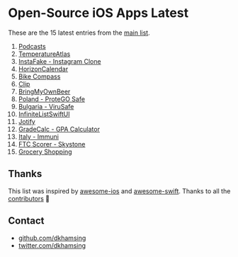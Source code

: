 # Open-Source iOS Apps Latest

These are the 15 latest entries from the [main list](https://github.com/dkhamsing/open-source-ios-apps).


1. [Podcasts](https://github.com/albertopeam/Podcasts)
2. [TemperatureAtlas](https://github.com/jhatin94/tempatlas-swiftui)
3. [InstaFake - Instagram Clone](https://github.com/leavenstee/InstaFake-Swift-UI)
4. [HorizonCalendar](https://github.com/airbnb/HorizonCalendar)
5. [Bike Compass](https://github.com/raulriera/Bike-Compass)
6. [Clip](https://github.com/rileytestut/Clip)
7. [BringMyOwnBeer](https://github.com/fimuxd/BringMyOwnBeer-)
8. [Poland - ProteGO Safe](https://github.com/ProteGO-Safe/ios)
9. [Bulgaria - ViruSafe](https://github.com/scalefocus/virusafe-ios)
10. [InfiniteListSwiftUI](https://github.com/V8tr/InfiniteListSwiftUI)
11. [Jotify](https://github.com/leathalman/Jotify)
12. [GradeCalc - GPA Calculator](https://github.com/marlon360/grade-calc)
13. [Italy - Immuni](https://github.com/immuni-app/immuni-app-ios)
14. [FTC Scorer - Skystone](https://github.com/Pondorasti/StonkScorer)
15. [Grocery Shopping](https://github.com/Widle-Studio/Grocery-App)

## Thanks

This list was inspired by [awesome-ios](https://github.com/vsouza/awesome-ios) and [awesome-swift](https://github.com/matteocrippa/awesome-swift). Thanks to all the [contributors](https://github.com/dkhamsing/open-source-ios-apps/graphs/contributors) 🎉 

## Contact

- [github.com/dkhamsing](https://github.com/dkhamsing)
- [twitter.com/dkhamsing](https://twitter.com/dkhamsing)
